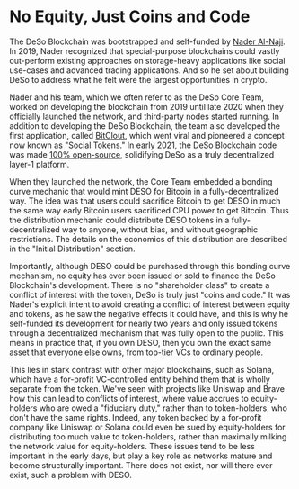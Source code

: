 # No Equity, Just Coins and Code

The DeSo Blockchain was bootstrapped and self-funded by [Nader Al-Naji](https://www.linkedin.com/in/nader-al-naji-86b14a3a/). In 2019, Nader recognized that special-purpose blockchains could vastly out-perform existing approaches on storage-heavy applications like social use-cases and advanced trading applications. And so he set about building DeSo to address what he felt were the largest opportunities in crypto.

Nader and his team, which we often refer to as the DeSo Core Team, worked on developing the blockchain from 2019 until late 2020 when they officially launched the network, and third-party nodes started running. In addition to developing the DeSo Blockchain, the team also developed the first application, called [BitClout](https://docs.bitclout.com/), which went viral and pioneered a concept now known as "Social Tokens." In early 2021, the DeSo Blockchain code was made [100% open-source](http://github.com/deso-protocol/core), solidifying DeSo as a truly decentralized layer-1 platform.

When they launched the network, the Core Team embedded a bonding curve mechanic that would mint DESO for Bitcoin in a fully-decentralized way. The idea was that users could sacrifice Bitcoin to get DESO in much the same way early Bitcoin users sacrificed CPU power to get Bitcoin. Thus the distribution mechanic could distribute DESO tokens in a fully-decentralized way to anyone, without bias, and without geographic restrictions. The details on the economics of this distribution are described in the "Initial Distribution" section.

Importantly, although DESO could be purchased through this bonding curve mechanism, no equity has ever been issued or sold to finance the DeSo Blockchain's development. There is no "shareholder class" to create a conflict of interest with the token, DeSo is truly just "coins and code." It was Nader's explicit intent to avoid creating a conflict of interest between equity and tokens, as he saw the negative effects it could have, and this is why he self-funded its development for nearly two years and only issued tokens through a decentralized mechanism that was fully open to the public. This means in practice that, if you own DESO, then you own the exact same asset that everyone else owns, from top-tier VCs to ordinary people.

This lies in stark contrast with other major blockchains, such as Solana, which have a for-profit VC-controlled entity behind them that is wholly separate from the token. We've seen with projects like Uniswap and Brave how this can lead to conflicts of interest, where value accrues to equity-holders who are owed a "fiduciary duty," rather than to token-holders, who don't have the same rights. Indeed, any token backed by a for-profit company like Uniswap or Solana could even be sued by equity-holders for distributing too much value to token-holders, rather than maximally milking the network value for equity-holders. These issues tend to be less important in the early days, but play a key role as networks mature and become structurally important. There does not exist, nor will there ever exist, such a problem with DESO.
